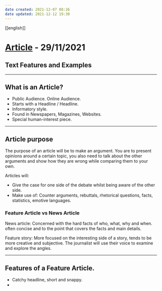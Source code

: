 ```yaml
---
date created: 2021-12-07 08:26
date updated: 2021-12-12 19:30
---
```

[[english]] 

# <ins>Article</ins> - 29/11/2021

## Text Features and Examples

---

## What is an Article?

- Public Audience. Online Audience.
- Starts with a Headline / Headline.
- Informatory style.
- Found in Newspapers, Magazines, Websites.
- Special human-interest piece.

---

## Article purpose

The purpose of an article will be to make an argument.
You are to present opinions around a certain topic, you also need to talk about the other arguments and show how they are wrong while comparing them to your own.

Articles will:

- Give the case for one side of the debate whilst being aware of the other side.
- Make use of: Counter arguments, rebuttals, rhetorical questions, facts, statistics, emotive languages.

### Feature Article vs News Article

News article: Concerned with the hard facts of who, what, why and when. often concise and to the point that covers the facts and main details.

Feature story: More focused on the interesting side of a story, tends to be more creative and subjective. The journalist will use their voice to examine and explore the angles.

---

## Features of a Feature Article.

- Catchy headline, short and snappy.
-
